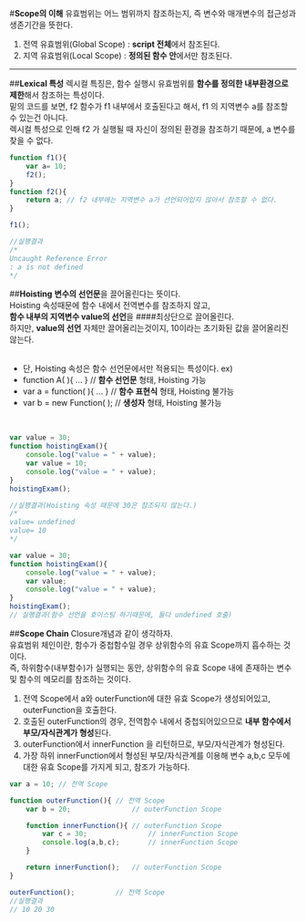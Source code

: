 #**Scope의 이해**
유효범위는 어느 범위까지 참조하는지, 즉 변수와 매개변수의 접근성과 생존기간을 뜻한다.<br>
1. 전역 유효범위(Global Scope) : <b>script 전체</b>에서 참조된다.<br>
2. 지역 유효범위(Local Scope)  : <b>정의된 함수 안</b>에서만 참조된다.<br>

---

##**Lexical 특성**
렉시컬 특징은, 함수 실행시 유효범위를 <b>함수를 정의한 내부환경으로 제한</b>해서 참조하는 특성이다.<br>
밑의 코드를 보면, f2 함수가 f1 내부에서 호출된다고 해서, f1 의 지역변수 a를 참조할 수 있는건 아니다.<br>
렉시컬 특성으로 인해 f2 가 실행될 때 자신이 정의된 환경을 참조하기 때문에, a 변수를 찾을 수 없다.<br>

```javascript
function f1(){  
    var a= 10;
    f2();
}
function f2(){  
    return a; // f2 내부에는 지역변수 a가 선언되어있지 않아서 참조할 수 없다.
}

f1();

//실행결과
/*
Uncaught Reference Error  
: a is not defined
*/
```
##**Hoisting**
<b>변수의 선언문</b>을 끌어올린다는 뜻이다.<br>
Hoisting 속성때문에 함수 내에서 전역변수를 참조하지 않고,<br>
<b>함수 내부의 지역변수 value의 선언</b>을 ####최상단으로 끌어올린다.<br>
하지만, <b>value의 선언</b> 자체만 끌어올리는것이지, 10이라는 초기화된 값을 끌어올리진 않는다.<br><br>

* 단, Hoisting 속성은 함수 선언문에서만 적용되는 특성이다.
ex)<br>  
* function A( ){ ... }          // <b>함수 선언문</b> 형태, Hoisting 가능
* var a = function( ){ ... }    // <b>함수 표현식</b> 형태, Hoisting 불가능
* var b = new Function( );      // <b>생성자</b> 형태, Hoisting 불가능
<br>

```javascript
var value = 30;
function hoistingExam(){
    console.log("value = " + value);
    var value = 10;
    console.log("value = " + value);
}
hoistingExam();  

//실행결과(Hoisting 속성 때문에 30은 참조되지 않는다.)
/*
value= undefined  
value= 10  
*/

var value = 30;
function hoistingExam(){
    console.log("value = " + value);
    var value;
    console.log("value = " + value);
}
hoistingExam();  
// 실행결과(함수 선언을 호이스팅 하기때문에, 둘다 undefined 호출)

```
##**Scope Chain**
Closure개념과 같이 생각하자.<br>
유효범위 체인이란, 함수가 중첩함수일 경우 상위함수의 유효 Scope까지 흡수하는 것이다.<br>
즉, 하위함수(내부함수)가 실행되는 동안, 상위함수의 유효 Scope 내에 존재하는 변수 및 함수의 메모리를 참조하는 것이다.<br>

1. 전역 Scope에서 a와 outerFunction에 대한 유효 Scope가 생성되어있고, outerFunction을 호출한다.
2. 호출된 outerFunction의 경우, 전역함수 내에서 중첩되어있으므로 <b>내부 함수에서 부모/자식관계가 형성</b>된다.
3. outerFunction에서 innerFunction 을 리턴하므로, 부모/자식관계가 형성된다.
4. 가장 하위 innerFunction에서 형성된 부모/자식관계를 이용해 변수 a,b,c 모두에 대한 유효 Scope를 가지게 되고, 참조가 가능하다.

```javascript
var a = 10; // 전역 Scope

function outerFunction(){ // 전역 Scope
    var b = 20;               // outerFunction Scope

    function innerFunction(){ // outerFunction Scope
        var c = 30;               // innerFunction Scope
        console.log(a,b,c);       // innerFunction Scope
    }

    return innerFunction();   // outerFunction Scope
}

outerFunction();          // 전역 Scope
//실행결과
// 10 20 30
```
